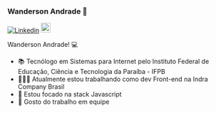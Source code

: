 ### Wanderson Andrade 👋

[![Linkedin](https://img.shields.io/badge/-LinkedIn-blue?style=flat&logo=Linkedin&logoColor=white)](https://www.linkedin.com/in/wanderson-andrade/)
[<img src="https://img.shields.io/github/followers/AndradeWI?label=follow&style=social" height="22" title="Follow me" />](https://github.com/wanderson-andrade)

Wanderson Andrade! 💻

- 📚 Tecnólogo em Sistemas para Internet pelo Instituto Federal de Educação, Ciência e Tecnologia da Paraíba - IFPB
- 👨🏻‍💻 Atualmente estou trabalhando como dev Front-end na Indra Company Brasil
- 📰 Estou focado na stack Javascript
- 🤝 Gosto do trabalho em equipe

<!--
<p align="center"> 
 <a><img src="https://github-readme-stats.vercel.app/api?username=AndradeWI&show_icons=true&theme=graywhite" /></a>
</p> 
--!>

